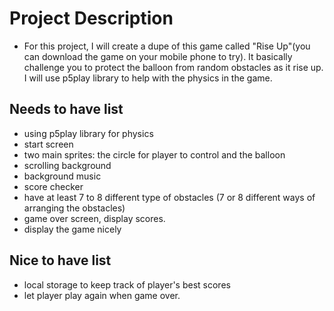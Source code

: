 # Project Description
- For this project, I will create a dupe of this game called "Rise Up"(you can download the game on your mobile phone to try). It basically challenge you to protect the balloon from random obstacles as it rise up. I will use p5play library to help with the physics in the game.


## Needs to have list
- using p5play library for physics
- start screen
- two main sprites: the circle for player to control and the balloon
- scrolling background
- background music
- score checker
- have at least 7 to 8 different type of obstacles (7 or 8 different ways of arranging the obstacles)
- game over screen, display scores.
- display the game nicely

## Nice to have list
- local storage to keep track of player's best scores
- let player play again when game over.
